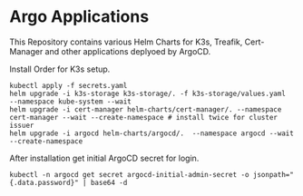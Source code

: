 # Argo Applications
This Repository contains various Helm Charts for K3s, Treafik, Cert-Manager and other applications deplyoed by ArgoCD.

Install Order for K3s setup.

```
kubectl apply -f secrets.yaml
helm upgrade -i k3s-storage k3s-storage/. -f k3s-storage/values.yaml  --namespace kube-system --wait
helm upgrade -i cert-manager helm-charts/cert-manager/. --namespace cert-manager --wait --create-namespace # install twice for cluster issuer
helm upgrade -i argocd helm-charts/argocd/.  --namespace argocd --wait --create-namespace
```

After installation get initial ArgoCD secret for login.
```
kubectl -n argocd get secret argocd-initial-admin-secret -o jsonpath="{.data.password}" | base64 -d
```